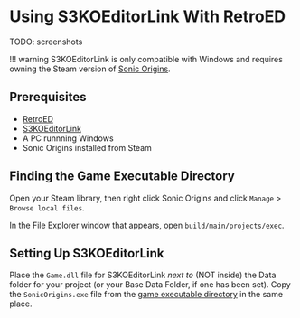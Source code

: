 # Using S3KOEditorLink With RetroED

TODO: screenshots

!!! warning
    S3KOEditorLink is only compatible with Windows and requires owning the Steam version of [Sonic Origins](/Games/SonicOrigins/README.md).

## Prerequisites
- [RetroED](/Tools/RetroED/README.md)
- [S3KOEditorLink](/Tools/S3KOEditorLink/README.md)
- A PC runnning Windows
- Sonic Origins installed from Steam

## Finding the Game Executable Directory

Open your Steam library, then right click Sonic Origins and click `Manage` > `Browse local files`.

In the File Explorer window that appears, open `build/main/projects/exec`.

## Setting Up S3KOEditorLink

Place the `Game.dll` file for S3KOEditorLink *next to* (NOT inside) the Data folder for your project (or your Base Data Folder, if one has been set). Copy the `SonicOrigins.exe` file from the [game executable directory](#finding-the-game-executable-directory) in the same place.